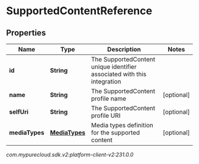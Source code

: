 # SupportedContentReference


## Properties

| Name | Type | Description | Notes |
| ------------ | ------------- | ------------- | ------------- |
| **id** | **String** | The SupportedContent unique identifier associated with this integration |  |
| **name** | **String** | The SupportedContent profile name |  [optional] |
| **selfUri** | **String** | The SupportedContent profile URI |  [optional] |
| **mediaTypes** | [**MediaTypes**](MediaTypes) | Media types definition for the supported content |  [optional] |




_com.mypurecloud.sdk.v2:platform-client-v2:231.0.0_
